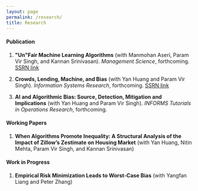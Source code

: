```yaml
---
layout: page
permalink: /research/
title: Research
---
```

####  Publication

1. **"Un"Fair Machine Learning Algorithms** (with Manmohan Aseri, Param Vir Singh, and Kannan Srinivasan). *Management Science*, forthcoming.
[SSRN link](https://ssrn.com/abstract=3408275)
  
2. **Crowds, Lending, Machine, and Bias**  (with Yan Huang and Param Vir Singh). *Information Systems Research*, forthcoming. 
   [SSRN link](https://ssrn.com/abstract=3206027)

3. **AI and Algorithmic Bias: Source, Detection, Mitigation and Implications** (with Yan Huang and Param Vir Singh). *INFORMS Tutorials in Operations Research*, forthcoming.

    

#### Working Papers

1. **When Algorithms Promote Inequality: A Structural Analysis of the Impact of Zillow’s Zestimate on Housing Market** (with Yan Huang, Nitin Mehta,  Param Vir Singh, and Kannan Srinivasan)




#### Work in Progress

1. **Empirical Risk Minimization Leads to Worst-Case Bias** (with Yangfan Liang and Peter Zhang)

